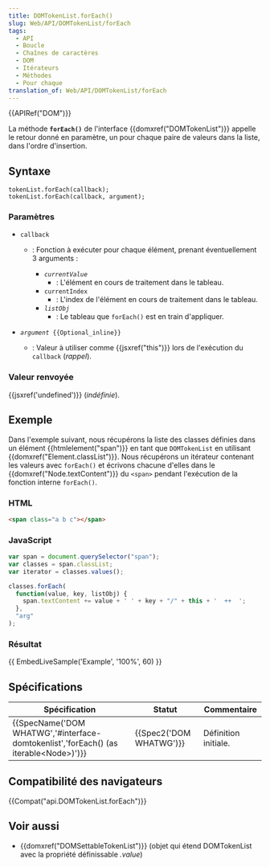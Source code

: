 ```yaml
---
title: DOMTokenList.forEach()
slug: Web/API/DOMTokenList/forEach
tags:
  - API
  - Boucle
  - Chaînes de caractères
  - DOM
  - Itérateurs
  - Méthodes
  - Pour chaque
translation_of: Web/API/DOMTokenList/forEach
---
```

{{APIRef("DOM")}}

La méthode **`forEach()`** de l'interface {{domxref("DOMTokenList")}} appelle le retour donné en paramètre, un pour chaque paire de valeurs dans la liste, dans l'ordre d'insertion.

## Syntaxe

    tokenList.forEach(callback);
    tokenList.forEach(callback, argument);

### Paramètres

- `callback`

  - : Fonction à exécuter pour chaque élément, prenant éventuellement 3 arguments :

    - _`currentValue`_
      - : L'élément en cours de traitement dans le tableau.
    - `currentIndex`
      - : L'index de l'élément en cours de traitement dans le tableau.
    - _`listObj`_
      - : Le tableau que `forEach()` est en train d'appliquer.

- _`argument`_` {{Optional_inline}}`
  - : Valeur à utiliser comme {{jsxref("this")}} lors de l'exécution du `callback` (_rappel_).

### Valeur renvoyée

{{jsxref('undefined')}} (_indéfinie_).

## Exemple

Dans l'exemple suivant, nous récupérons la liste des classes définies dans un élément {{htmlelement("span")}} en tant que `DOMTokenList` en utilisant {{domxref("Element.classList")}}. Nous récupérons un itérateur contenant les valeurs avec `forEach()` et écrivons chacune d'elles dans le  {{domxref("Node.textContent")}} du `<span>` pendant l'exécution de la fonction interne `forEach()`.

### HTML

```html
<span class="a b c"></span>
```

### JavaScript

```js
var span = document.querySelector("span");
var classes = span.classList;
var iterator = classes.values();

classes.forEach(
  function(value, key, listObj) {
    span.textContent += value + ' ' + key + "/" + this + '  ++  ';
  },
  "arg"
);
```

### Résultat

{{ EmbedLiveSample('Example', '100%', 60) }}

## Spécifications

| Spécification                                                                                                            | Statut                           | Commentaire          |
| ------------------------------------------------------------------------------------------------------------------------ | -------------------------------- | -------------------- |
| {{SpecName('DOM WHATWG','#interface-domtokenlist','forEach() (as iterable&lt;Node&gt;)')}} | {{Spec2('DOM WHATWG')}} | Définition initiale. |

## Compatibilité des navigateurs

{{Compat("api.DOMTokenList.forEach")}}

## Voir aussi

- {{domxref("DOMSettableTokenList")}} (objet qui étend DOMTokenList avec la propriété définissable _.value_)
